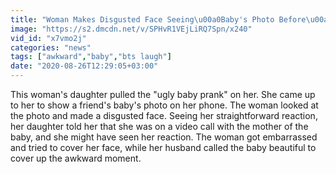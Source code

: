 ```yaml
---
title: "Woman Makes Disgusted Face Seeing\u00a0Baby's Photo Before\u00a0Realizing She Was on Video Call With Parent"
image: "https://s2.dmcdn.net/v/SPHvR1VEjLiRQ7Spn/x240"
vid_id: "x7vmo2j"
categories: "news"
tags: ["awkward","baby","bts laugh"]
date: "2020-08-26T12:29:05+03:00"
---
```

This woman's daughter pulled the &quot;ugly baby prank&quot; on her. She came up to her to show a friend's baby's photo on her phone. The woman looked at the photo and made a disgusted face. Seeing her straightforward reaction, her daughter told her that she was on a video call with the mother of the baby, and she might have seen her reaction. The woman got embarrassed and tried to cover her face, while her husband called the baby beautiful to cover up the awkward moment.
